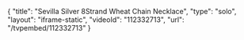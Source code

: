 {
    "title": "Sevilla Silver 8Strand Wheat Chain Necklace",
    "type": "solo",
    "layout": "iframe-static",
    "videoId": "112332713",
    "url": "\/tvpembed\/112332713"
}